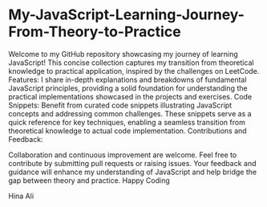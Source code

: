 # My-JavaScript-Learning-Journey-From-Theory-to-Practice
Welcome to my GitHub repository showcasing my journey of learning JavaScript! This concise collection captures my transition from theoretical knowledge to practical application, inspired by the challenges on LeetCode.
Features: 
 I share in-depth explanations and breakdowns of fundamental JavaScript principles, providing a solid foundation for understanding the practical implementations showcased in the projects and exercises.
 Code Snippets: Benefit from curated code snippets illustrating JavaScript concepts and addressing common challenges. These snippets serve as a quick reference for key techniques, enabling a seamless transition from theoretical knowledge to actual code implementation.
 Contributions and Feedback:

Collaboration and continuous improvement are welcome. Feel free to contribute by submitting pull requests or raising issues. Your feedback and guidance will enhance my understanding of JavaScript and help bridge the gap between theory and practice.
Happy Coding

Hina Ali
